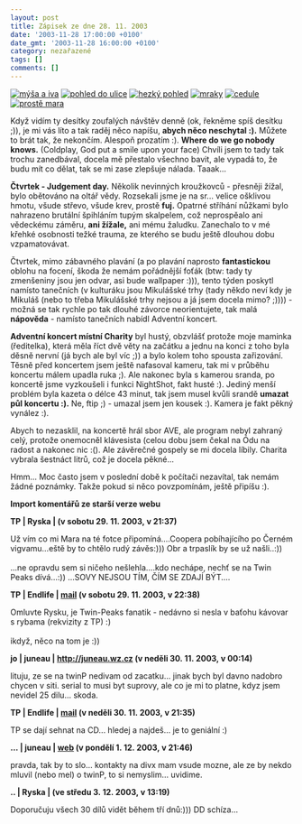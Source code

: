 ```yaml
---
layout: post
title: Zápisek ze dne 28. 11. 2003
date: '2003-11-28 17:00:00 +0100'
date_gmt: '2003-11-28 16:00:00 +0100'
category: nezařazené
tags: []
comments: []
---
```

<div >  <a href="/%base_url%/assets/old-images/mysaaiva.jpg"><img alt="mýša a iva" src="%base_url%/assets/old-images/mysaaiva.jpg"></a>  <a href="/%base_url%/assets/old-images/smetanka.jpg"><img alt="pohled do ulice" src="%base_url%/assets/old-images/smetanka.jpg"></a>  <a href="/%base_url%/assets/old-images/hornak.jpg"><img alt="hezký pohled" src="%base_url%/assets/old-images/hornak.jpg"></a>  <a href="/%base_url%/assets/old-images/mraky.jpg"><img alt="mraky" src="%base_url%/assets/old-images/mraky.jpg"></a>  <a href="/%base_url%/assets/old-images/cedule.jpg"><img alt="cedule" src="%base_url%/assets/old-images/cedule.jpg"></a>  <a href="/%base_url%/assets/old-images/mara4.jpg"><img alt="prostě mara" src="%base_url%/assets/old-images/mara4.jpg"></a>  </div>
<p>Když vidím ty desítky zoufalých návštěv denně (ok, řekněme spíš desítku ;)), je mi vás  líto a tak raděj něco napíšu, <strong>abych něco neschytal :).</strong> Můžete to brát tak, že nekončím.  Alespoň prozatím :). <strong>Where do we go nobody knows.</strong> (Coldplay, God put a smile upon your face)  Chvíli jsem to tady tak trochu zanedbával, docela mě přestalo všechno bavit,  ale vypadá to, že budu mít co dělat, tak se mi zase zlepšuje nálada. Taaak...</p>
<p><strong>Čtvrtek - Judgement day.</strong> Několik nevinných kroužkovců - přesněji žížal, bylo obětováno na  oltář vědy. Rozsekali jsme je na sr... velice ošklivou hmotu, všude střevo, všude krev, prostě  <strong>fuj.</strong> Opatrné stříhání nůžkami bylo nahrazeno brutální špihláním tupým skalpelem, což neprospěalo  ani vědeckému záměru, <strong>ani žížale,</strong> ani mému žaludku. Zanechalo to v mé křehké osobnosti težké trauma,  ze kterého se budu ještě dlouhou dobu vzpamatovávat.</p>
<p>Čtvrtek, mimo zábavného plavání (a po plavání naprosto <strong>fantastickou</strong> oblohu na focení,  škoda že nemám pořádnější foťák (btw: tady ty zmenšeniny jsou jen odvar, asi bude wallpaper :))),  tento týden poskytl namísto tanečních (v kulturáku jsou Mikulášské  trhy (tady někdo neví kdy je Mikuláš (nebo to třeba Mikulášské trhy nejsou a já jsem docela mimo? ;)))) -  možná se tak rychle  po tak dlouhé závorce neorientujete, tak malá <strong>nápověda</strong> - namísto tanečních nabídl Adventní koncert.</p>
<p><strong>Adventní koncert místní Charity</strong> byl hustý, obzvlášť protože moje maminka (ředitelka), která měla říct dvě věty  na začátku a jednu na konci z toho byla děsně nervní (já bych ale byl víc ;)) a bylo kolem toho spousta  zařizování. Těsně před koncertem jsem ještě nafasoval kameru, tak mi v průběhu koncertu málem upadla  ruka ;). Ale nakonec byla s kamerou sranda, po koncertě jsme vyzkoušeli i funkci NightShot, fakt husté :).  Jediný menší problém byla kazeta o délce 43 minut, tak jsem musel kvůli srandě <strong>umazat půl koncertu :).</strong>  Ne, ftip ;) - umazal jsem jen kousek :). Kamera je fakt pěkný vynález :).</p>
<p>Abych to nezasklil, na koncertě hrál sbor AVE, ale program nebyl zahraný celý, protože onemocněl  klávesista (celou dobu jsem čekal na Ódu na radost a nakonec nic :(). Ale závěrečné gospely se mi docela  líbily. Charita vybrala šestnáct litrů, což je docela pěkné...</p>
<p>Hmm... Moc často jsem v poslední době k počítači nezavítal, tak nemám žádné poznámky. Takže pokud si něco  povzpomínám, ještě připíšu :).</p>
<div class="import-komentaru">
<p><strong>Import komentářů ze starší verze webu</strong></p>
<div class="comment">
<p style="font-weight:bold"><span class="compredmet">TP</span> | <span class="comname">Ryska</span> | (v&nbsp;sobotu&nbsp;29.&nbsp;11.&nbsp;2003,&nbsp;v&nbsp;21:37)</p>
<p>Už vím co mi Mara na té fotce připomíná....Coopera pobíhajícího po Černém vigvamu...eště by to chtělo rudý závěs:))) Obr a trpaslík by se už našli..:)) <br>  <br> ...ne opravdu sem si ničeho nešlehla....kdo nechápe, nechť se na Twin Peaks dívá...:)) ...SOVY NEJSOU TÍM, ČÍM SE ZDAJÍ BÝT.... </p>
</div>
<div class="comment">
<p style="font-weight:bold"><span class="compredmet">TP</span> | <span class="comname">Endlife</span> |  <a href="mailto:jan.martinek@post.cz">mail</a> (v&nbsp;sobotu&nbsp;29.&nbsp;11.&nbsp;2003,&nbsp;v&nbsp;22:38)</p>
<p>Omluvte Rysku, je Twin-Peaks fanatik - nedávno si nesla v baťohu kávovar s rybama (rekvizity z TP) :) <br>  <br> ikdyž, něco na tom je :)) </p>
</div>
<div class="comment">
<p style="font-weight:bold"><span class="compredmet">jo</span> | <span class="comname">juneau</span> |  <a href="http://juneau.wz.cz">http://juneau.wz.cz</a> (v&nbsp;neděli&nbsp;30.&nbsp;11.&nbsp;2003,&nbsp;v&nbsp;00:14)</p>
<p>lituju, ze se na twinP nedivam od zacatku... jinak bych byl davno nadobro chycen v siti. serial to musi byt suprovy, ale co je mi to platne, kdyz jsem nevidel 25 dilu... skoda. </p>
</div>
<div class="comment">
<p style="font-weight:bold"><span class="compredmet">TP</span> | <span class="comname">Endlife</span> |  <a href="mailto:jan.martinek@post.cz">mail</a> (v&nbsp;neděli&nbsp;30.&nbsp;11.&nbsp;2003,&nbsp;v&nbsp;21:35)</p>
<p>TP se dají sehnat na CD... hledej a najdeš... je to geniální :) </p>
</div>
<div class="comment">
<p style="font-weight:bold"><span class="compredmet">...</span> | <span class="comname">juneau</span> |  <a href="http://juneau.wz.cz">web</a> (v&nbsp;pondělí&nbsp;1.&nbsp;12.&nbsp;2003,&nbsp;v&nbsp;21:46)</p>
<p>pravda, tak by to slo... kontakty na divx mam vsude mozne, ale ze by nekdo mluvil (nebo mel) o twinP, to si nemyslim... uvidime. </p>
</div>
<div class="comment">
<p style="font-weight:bold"><span class="compredmet">..</span> | <span class="comname">Ryska</span> | (ve&nbsp;středu&nbsp;3.&nbsp;12.&nbsp;2003,&nbsp;v&nbsp;13:19)</p>
<p>Doporučuju všech 30 dílů vidět během tří dnů:))) DD schíza... </p>
</div>
</div>

